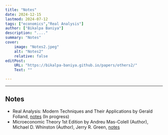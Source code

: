 ```yaml
---
title: "Notes" 
date: 2024-12-15
lastmod: 2024-07-12
tags: ["economics","Real Analysis"]
author: ["Bikalpa Baniya"]
description: "...." 
summary: "Notes" 
cover:
    image: "Notes2.jpeg"
    alt: "Notes2"
    relative: false
editPost:
    URL: "https://bikalpa-baniya.github.io/papers/others2/"
    Text: ""

---
```


---


## Notes


- Real Analysis: Modern Techniques and Their Applications by Gerald Folland,  [notes](https://o365coloradoedu-my.sharepoint.com/:b:/g/personal/biba7086_colorado_edu/EciptZceIw1IpU-mHaE6yL4B8TxfwNau9dqEVSYNJHRC8A?e=oQrD1Y) (In progress)
- Microeconomic Theory 1st Edition by Andreu Mas-Colell (Author), Michael D. Whinston (Author), Jerry R. Green, [notes](https://o365coloradoedu-my.sharepoint.com/:b:/g/personal/biba7086_colorado_edu/EQYr7sUW9XNDrrYGIHC0UIYBWi17GEjNayEXfyGREfOS0Q?e=gPNrVF)



